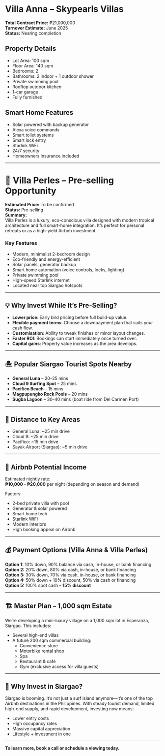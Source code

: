 # Villa Anna – Skypearls Villas

**Total Contract Price:** ₱21,000,000  
**Turnover Estimate:** June 2025  
**Status:** Nearing completion  

## Property Details
- Lot Area: 100 sqm
- Floor Area: 140 sqm
- Bedrooms: 2
- Bathrooms: 2 indoor + 1 outdoor shower
- Private swimming pool
- Rooftop outdoor kitchen
- 1-car garage
- Fully furnished

## Smart Home Features
- Solar powered with backup generator
- Alexa voice commands
- Smart toilet systems
- Smart lock entry
- Starlink WiFi
- 24/7 security
- Homeowners insurance included

---

# 🏡 Villa Perles – Pre-selling Opportunity

**Estimated Price:** To be confirmed  
**Status:** Pre-selling  
**Summary:**  
Villa Perles is a luxury, eco-conscious villa designed with modern tropical architecture and full smart-home integration. It’s perfect for personal retreats or as a high-yield Airbnb investment.

### Key Features
- Modern, minimalist 2-bedroom design
- Eco-friendly and energy-efficient
- Solar panels, generator backup
- Smart home automation (voice controls, locks, lighting)
- Private swimming pool
- High-speed Starlink internet
- Located near top Siargao hotspots

---

## 💡 Why Invest While It’s Pre-Selling?

- **Lower price**: Early bird pricing before full build-up value.
- **Flexible payment terms**: Choose a downpayment plan that suits your cash flow.
- **Customisation**: Ability to tweak finishes or minor layout changes.
- **Faster ROI**: Bookings can start immediately once turned over.
- **Capital gains**: Property value increases as the area develops.

---

## 🏝️ Popular Siargao Tourist Spots Nearby

- **General Luna** – 20–25 mins
- **Cloud 9 Surfing Spot** – 25 mins
- **Pacifico Beach** – 15 mins
- **Magpupungko Rock Pools** – 20 mins
- **Sugba Lagoon** – 30–40 mins (boat ride from Del Carmen Port)

---

## 🚗 Distance to Key Areas

- General Luna: ~25 min drive  
- Cloud 9: ~25 min drive  
- Pacifico: ~15 min drive  
- Sayak Airport (Siargao): ~5 min drive

---

## 💸 Airbnb Potential Income

Estimated nightly rate:  
**₱10,000 – ₱20,000** per night (depending on season and demand)

Factors:
- 2-bed private villa with pool
- Generator & solar powered
- Smart home tech
- Starlink WiFi
- Modern interiors
- High booking appeal on Airbnb

---

## 💰 Payment Options (Villa Anna & Villa Perles)

**Option 1:** 10% down, 90% balance via cash, in-house, or bank financing  
**Option 2:** 20% down, 80% via cash, in-house, or bank financing  
**Option 3:** 30% down, 70% via cash, in-house, or bank financing  
**Option 4:** 50% down + 10% discount, 50% via cash or financing  
**Option 5:** 100% spot cash – **15% discount**

---

## 🏗️ Master Plan – 1,000 sqm Estate

We’re developing a mini-luxury village on a 1,000 sqm lot in Esperanza, Siargao. This includes:

- Several high-end villas
- A future 200 sqm commercial building:
  - Convenience store
  - Motorbike rental shop
  - Spa
  - Restaurant & café
  - Gym (exclusive access for villa guests)

---

## 🌴 Why Invest in Siargao?

Siargao is booming. It’s not just a surf island anymore—it’s one of the top Airbnb destinations in the Philippines. With steady tourist demand, limited high-end supply, and rapid development, investing now means:

- Lower entry costs
- High occupancy rates
- Massive capital appreciation
- Lifestyle + investment in one

---

**To learn more, book a call or schedule a viewing today.**
